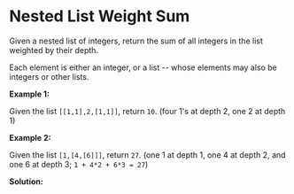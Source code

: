 # Nested List Weight Sum

Given a nested list of integers, return the sum of all integers in the list weighted by their depth.

Each element is either an integer, or a list -- whose elements may also be integers or other lists.

**Example 1:**

Given the list `[[1,1],2,[1,1]]`, return `10`. (four 1's at depth 2, one 2 at depth 1)

**Example 2:**

Given the list `[1,[4,[6]]]`, return `27`. (one 1 at depth 1, one 4 at depth 2, and one 6 at depth 3; `1 + 4*2 + 6*3 = 27`)

**Solution:**
```java

```